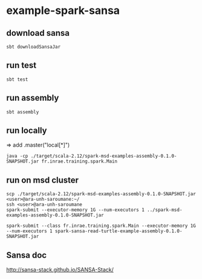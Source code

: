 # example-spark-sansa

## download sansa
``` 
sbt downloadSansaJar
```

## run test

``` 
sbt test
```

## run assembly

``` 
sbt assembly
```

## run locally

=> add .master("local[*]")

```
java -cp ./target/scala-2.12/spark-msd-examples-assembly-0.1.0-SNAPSHOT.jar fr.inrae.training.spark.Main 
```

## run on msd cluster


``` 
scp ./target/scala-2.12/spark-msd-examples-assembly-0.1.0-SNAPSHOT.jar <user>@ara-unh-saroumane:~/
ssh <user>@ara-unh-saroumane
spark-submit --executor-memory 1G --num-executors 1 ../spark-msd-examples-assembly-0.1.0-SNAPSHOT.jar 
```

``` 
spark-submit --class fr.inrae.training.spark.Main --executor-memory 1G --num-executors 1 spark-sansa-read-turtle-example-assembly-0.1.0-SNAPSHOT.jar
```

## Sansa doc

http://sansa-stack.github.io/SANSA-Stack/
